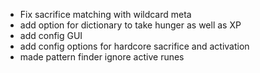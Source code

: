 - Fix sacrifice matching with wildcard meta
- add option for dictionary to take hunger as well as XP
- add config GUI
- add config options for hardcore sacrifice and activation
- made pattern finder ignore active runes